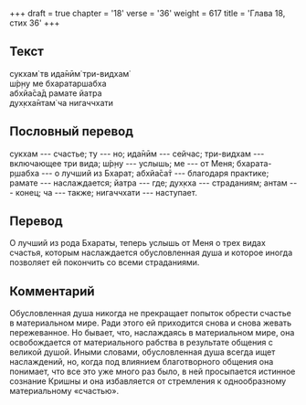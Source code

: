 +++
draft = true
chapter = '18'
verse = '36'
weight = 617
title = 'Глава 18, стих 36'
+++
## Текст

сукхам̇ тв ида̄нӣм̇ три-видхам̇  
ш́р̣н̣у ме бхаратаршабха  
абхйа̄са̄д рамате йатра  
дух̣кха̄нтам̇ ча нигаччхати

## Пословный перевод

сукхам --- счастье; ту --- но; ида̄нӣм --- сейчас; три-видхам ---
включающее три вида; ш́р̣н̣у --- услышь; ме --- от Меня; бхарата-р̣шабха ---
о лучший из Бхарат; абхйа̄са̄т --- благодаря практике; рамате ---
наслаждается; йатра --- где; дух̣кха --- страданиям; антам --- конец; ча
--- также; нигаччхати --- наступает.

## Перевод

О лучший из рода Бхараты, теперь услышь от Меня о трех видах счастья,
которым наслаждается обусловленная душа и которое иногда позволяет ей
покончить со всеми страданиями.

## Комментарий

Обусловленная душа никогда не прекращает попыток обрести счастье в
материальном мире. Ради этого ей приходится снова и снова жевать
пережеванное. Но бывает, что, наслаждаясь в материальном мире, она
освобождается от материального рабства в результате общения с великой
душой. Иными словами, обусловленная душа всегда ищет наслаждений, но,
когда под влиянием благотворного общения она понимает, что все это уже
много раз было, в ней просыпается истинное сознание Кришны и она
избавляется от стремления к однообразному материальному «счастью».

